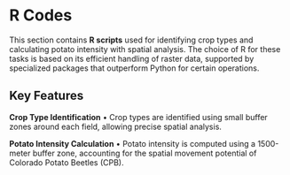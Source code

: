 # R Codes

This section contains **R scripts** used for identifying crop types and calculating potato intensity with spatial analysis. The choice of R for these tasks is based on its efficient handling of raster data, supported by specialized packages that outperform Python for certain operations.
<br>

## Key Features

**Crop Type Identification**
	•	Crop types are identified using small buffer zones around each field, allowing precise spatial analysis.

**Potato Intensity Calculation**
	•	Potato intensity is computed using a 1500-meter buffer zone, accounting for the spatial movement potential of Colorado Potato Beetles (CPB).
